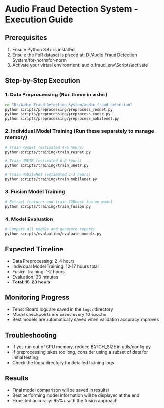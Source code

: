# Audio Fraud Detection System - Execution Guide

## Prerequisites
1. Ensure Python 3.8+ is installed
2. Ensure the FoR dataset is placed at: D:/Audio Fraud Detection System/for-norm/for-norm
3. Activate your virtual environment: audio_fraud_env\Scripts\activate

## Step-by-Step Execution

### 1. Data Preprocessing (Run these in order)
```bash
cd "D:/Audio Fraud Detection System/audio_fraud_detection"
python scripts/preprocessing/preprocess_resnet.py
python scripts/preprocessing/preprocess_unetr.py  
python scripts/preprocessing/preprocess_mobilenet.py
```

### 2. Individual Model Training (Run these separately to manage memory)
```bash
# Train ResNet (estimated 4-6 hours)
python scripts/training/train_resnet.py

# Train UNETR (estimated 6-8 hours) 
python scripts/training/train_unetr.py

# Train MobileNet (estimated 2-3 hours)
python scripts/training/train_mobilenet.py
```

### 3. Fusion Model Training
```bash
# Extract features and train XGBoost fusion model
python scripts/training/train_fusion.py
```

### 4. Model Evaluation
```bash
# Compare all models and generate reports
python scripts/evaluation/evaluate_models.py
```

## Expected Timeline
- Data Preprocessing: 2-4 hours
- Individual Model Training: 12-17 hours total
- Fusion Training: 1-2 hours
- Evaluation: 30 minutes
- **Total: 15-23 hours**

## Monitoring Progress
- TensorBoard logs are saved in the `logs/` directory
- Model checkpoints are saved every 10 epochs
- Best models are automatically saved when validation accuracy improves

## Troubleshooting
- If you run out of GPU memory, reduce BATCH_SIZE in utils/config.py
- If preprocessing takes too long, consider using a subset of data for initial testing
- Check the logs/ directory for detailed training logs

## Results
- Final model comparison will be saved in results/
- Best performing model information will be displayed at the end
- Expected accuracy: 95%+ with the fusion approach
